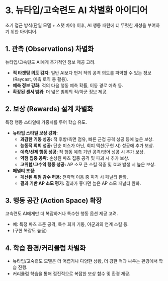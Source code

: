 # 3. 뉴타입/고숙련도 AI 차별화 아이디어

초기 접근 방식(단일 모델 + 스탯 차이) 이후, AI 행동 패턴에 더 뚜렷한 개성을 부여하기 위한 아이디어.

## 1. 관측 (Observations) 차별화

뉴타입/고숙련도 AI에게 추가적인 정보 제공 고려.

*   **적 타겟팅 의도 감지:** 일반 AI보다 먼저 적의 공격 의도를 파악할 수 있는 정보 (Raycast, 예측 로직 등 활용).
*   **예측 정보 강화:** 적의 다음 행동 예측 확률, 이동 경로 예측 등.
*   **확장된 센서 범위:** 더 넓은 범위의 적/아군 정보 제공.

## 2. 보상 (Rewards) 설계 차별화

특정 행동 스타일에 가중치를 두어 학습 유도.

*   **뉴타입 스타일 보상 강화:**
    *   **과감한 기동 성공:** 적 후방/측면 점유, 빠른 근접 공격 성공 등에 높은 보상.
    *   **능동적 회피 성공:** 단순 미스가 아닌, 회피 액션(구현 시) 성공에 추가 보상.
    *   **예측/선제 행동 성공:** 적 행동 예측 기반 공격/방어 성공 시 추가 보상.
    *   **약점 집중 공략:** 손상된 파츠 집중 공격 및 파괴 시 추가 보상.
    *   **고위험/고수익 행동 성공:** AP 소모 큰 스킬 적중 및 효과 발생 시 높은 보상.
*   **페널티 조정:**
    *   **계산된 위험 감수 허용:** 전략적 이동 중 피격 시 페널티 완화.
    *   **결과 기반 AP 소모 평가:** 결과가 좋다면 높은 AP 소모 페널티 완화.

## 3. 행동 공간 (Action Space) 확장

고숙련도 AI에게만 더 복잡하거나 특수한 행동 옵션 제공 고려.

*   예: 특정 파츠 조준 공격, 특수 회피 기동, 아군과의 연계 스킬 등.
*   (구현 복잡도 높음)

## 4. 학습 환경/커리큘럼 차별화

*   뉴타입/고숙련도 모델은 더 어렵거나 다양한 상황, 더 강한 적과 싸우는 환경에서 학습 진행.
*   커리큘럼 학습을 통해 점진적으로 복잡한 보상 함수 및 환경 제공. 